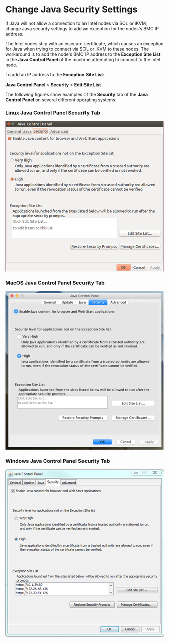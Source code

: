 # Change Java Security Settings

If Java will not allow a connection to an Intel nodes via SOL or iKVM, change Java security settings to add an exception for the nodes's BMC IP address.

The Intel nodes ship with an insecure certificate, which causes an exception for Java when trying to connect via SOL or iKVM to these nodes. The workaround is to add the node's BMC IP address to the **Exception Site List** in the **Java Control Panel** of the machine attempting to connect to the Intel node.

To add an IP address to the **Exception Site List**:

**Java Control Panel** \> **Security** \> **Edit Site List**

The following figures show examples of the **Security** tab of the **Java Control Panel** on several different operating systems.

### Linux Java Control Panel Security Tab

![Java Control Panel Security Tab: Linux](../../img/operations/Java_Control_Panel_Security_Tab_Linux.png "Java Control Panel Security Tab: Linux")

### MacOS Java Control Panel Security Tab

![Java Control Panel Security Tab: MAC](../../img/operations/Java_Control_Panel_Security_Tab_MAC.png "Java Control Panel Security Tab: MAC")

### Windows Java Control Panel Security Tab

![Java Control Panel Security Tab: Windows](../../img/operations/Java_Control_Panel_Security_Tab_Windows.png "Java Control Panel Security Tab: Windows")

